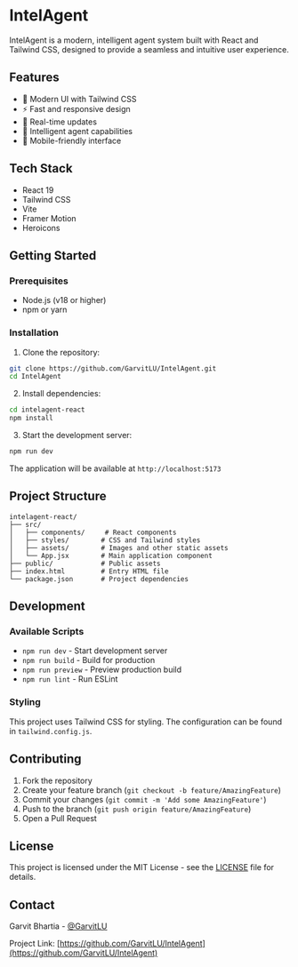 # IntelAgent

IntelAgent is a modern, intelligent agent system built with React and Tailwind CSS, designed to provide a seamless and intuitive user experience.

## Features

- 🎨 Modern UI with Tailwind CSS
- ⚡ Fast and responsive design
- 🔄 Real-time updates
- 🎯 Intelligent agent capabilities
- 📱 Mobile-friendly interface

## Tech Stack

- React 19
- Tailwind CSS
- Vite
- Framer Motion
- Heroicons

## Getting Started

### Prerequisites

- Node.js (v18 or higher)
- npm or yarn

### Installation

1. Clone the repository:
```bash
git clone https://github.com/GarvitLU/IntelAgent.git
cd IntelAgent
```

2. Install dependencies:
```bash
cd intelagent-react
npm install
```

3. Start the development server:
```bash
npm run dev
```

The application will be available at `http://localhost:5173`

## Project Structure

```
intelagent-react/
├── src/
│   ├── components/     # React components
│   ├── styles/        # CSS and Tailwind styles
│   ├── assets/        # Images and other static assets
│   └── App.jsx        # Main application component
├── public/            # Public assets
├── index.html         # Entry HTML file
└── package.json       # Project dependencies
```

## Development

### Available Scripts

- `npm run dev` - Start development server
- `npm run build` - Build for production
- `npm run preview` - Preview production build
- `npm run lint` - Run ESLint

### Styling

This project uses Tailwind CSS for styling. The configuration can be found in `tailwind.config.js`.

## Contributing

1. Fork the repository
2. Create your feature branch (`git checkout -b feature/AmazingFeature`)
3. Commit your changes (`git commit -m 'Add some AmazingFeature'`)
4. Push to the branch (`git push origin feature/AmazingFeature`)
5. Open a Pull Request

## License

This project is licensed under the MIT License - see the [LICENSE](LICENSE) file for details.

## Contact

Garvit Bhartia - [@GarvitLU](https://github.com/GarvitLU)

Project Link: [https://github.com/GarvitLU/IntelAgent](https://github.com/GarvitLU/IntelAgent)
